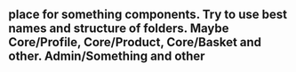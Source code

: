 ## place for something components. Try to use best names and structure of folders. Maybe Core/Profile, Core/Product, Core/Basket and other. Admin/Something and other
